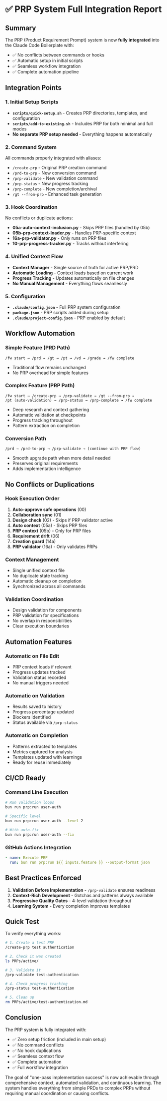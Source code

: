 # ✅ PRP System Full Integration Report

## Summary

The PRP (Product Requirement Prompt) system is now **fully integrated** into the Claude Code Boilerplate with:
- ✅ No conflicts between commands or hooks
- ✅ Automatic setup in initial scripts
- ✅ Seamless workflow integration
- ✅ Complete automation pipeline

## Integration Points

### 1. Initial Setup Scripts
- **`scripts/quick-setup.sh`** - Creates PRP directories, templates, and configuration
- **`scripts/add-to-existing.sh`** - Includes PRP for both minimal and full modes
- **No separate PRP setup needed** - Everything happens automatically

### 2. Command System
All commands properly integrated with aliases:
- `/create-prp` - Original PRP creation command
- `/prd-to-prp` - New conversion command
- `/prp-validate` - New validation command
- `/prp-status` - New progress tracking
- `/prp-complete` - New completion/archival
- `/gt --from-prp` - Enhanced task generation

### 3. Hook Coordination
No conflicts or duplicate actions:
- **05a-auto-context-inclusion.py** - Skips PRP files (handled by 05b)
- **05b-prp-context-loader.py** - Handles PRP-specific context
- **16a-prp-validator.py** - Only runs on PRP files
- **10-prp-progress-tracker.py** - Tracks without interfering

### 4. Unified Context Flow
- **Context Manager** - Single source of truth for active PRP/PRD
- **Automatic Loading** - Context loads based on current work
- **Progress Tracking** - Updates automatically on file changes
- **No Manual Management** - Everything flows seamlessly

### 5. Configuration
- **`.claude/config.json`** - Full PRP system configuration
- **`package.json`** - PRP scripts added during setup
- **`.claude/project-config.json`** - PRP enabled by default

## Workflow Automation

### Simple Feature (PRD Path)
```
/fw start → /prd → /gt → /pt → /vd → /grade → /fw complete
```
- Traditional flow remains unchanged
- No PRP overhead for simple features

### Complex Feature (PRP Path)
```
/fw start → /create-prp → /prp-validate → /gt --from-prp → 
/pt (auto-validation) → /prp-status → /prp-complete → /fw complete
```
- Deep research and context gathering
- Automatic validation at checkpoints
- Progress tracking throughout
- Pattern extraction on completion

### Conversion Path
```
/prd → /prd-to-prp → /prp-validate → (continue with PRP flow)
```
- Smooth upgrade path when more detail needed
- Preserves original requirements
- Adds implementation intelligence

## No Conflicts or Duplications

### Hook Execution Order
1. **Auto-approve safe operations** (00)
2. **Collaboration sync** (01)
3. **Design check** (02) - Skips if PRP validator active
4. **Auto context** (05a) - Skips PRP files
5. **PRP context** (05b) - Only for PRP files
6. **Requirement drift** (06)
7. **Creation guard** (14a)
8. **PRP validator** (16a) - Only validates PRPs

### Context Management
- Single unified context file
- No duplicate state tracking
- Automatic cleanup on completion
- Synchronized across all commands

### Validation Coordination
- Design validation for components
- PRP validation for specifications
- No overlap in responsibilities
- Clear execution boundaries

## Automation Features

### Automatic on File Edit
- PRP context loads if relevant
- Progress updates tracked
- Validation status recorded
- No manual triggers needed

### Automatic on Validation
- Results saved to history
- Progress percentage updated
- Blockers identified
- Status available via `/prp-status`

### Automatic on Completion
- Patterns extracted to templates
- Metrics captured for analysis
- Templates updated with learnings
- Ready for reuse immediately

## CI/CD Ready

### Command Line Execution
```bash
# Run validation loops
bun run prp:run user-auth

# Specific level
bun run prp:run user-auth --level 2

# With auto-fix
bun run prp:run user-auth --fix
```

### GitHub Actions Integration
```yaml
- name: Execute PRP
  run: bun run prp:run ${{ inputs.feature }} --output-format json
```

## Best Practices Enforced

1. **Validation Before Implementation** - `/prp-validate` ensures readiness
2. **Context-Rich Development** - Gotchas and patterns always available
3. **Progressive Quality Gates** - 4-level validation throughout
4. **Learning System** - Every completion improves templates

## Quick Test

To verify everything works:

```bash
# 1. Create a test PRP
/create-prp test authentication

# 2. Check it was created
ls PRPs/active/

# 3. Validate it
/prp-validate test-authentication

# 4. Check progress tracking
/prp-status test-authentication

# 5. Clean up
rm PRPs/active/test-authentication.md
```

## Conclusion

The PRP system is fully integrated with:
- ✅ Zero setup friction (included in main setup)
- ✅ No command conflicts
- ✅ No hook duplications
- ✅ Seamless context flow
- ✅ Complete automation
- ✅ Full workflow integration

The goal of "one-pass implementation success" is now achievable through comprehensive context, automated validation, and continuous learning. The system handles everything from simple PRDs to complex PRPs without requiring manual coordination or causing conflicts.